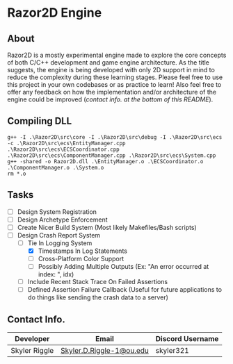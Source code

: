 # Razor2D Engine

## About

Razor2D is a mostly experimental engine made to explore the core concepts of both C/C++ development and game engine architecture. As the title suggests, the engine is being developed with only 2D support in mind to reduce the complexity during these learning stages. Please feel free to use this project in your own codebases or as practice to learn! Also feel free to offer any feedback on how the implementation and/or architecture of the engine could be improved (_contact info. at the bottom of this README_).

## Compiling DLL

```command
g++ -I .\Razor2D\src\core -I .\Razor2D\src\debug -I .\Razor2D\src\ecs -c .\Razor2D\src\ecs\EntityManager.cpp .\Razor2D\src\ecs\ECSCoordinator.cpp .\Razor2D\src\ecs\ComponentManager.cpp .\Razor2D\src\ecs\System.cpp
g++ -shared -o Razor2D.dll .\EntityManager.o .\ECSCoordinator.o .\ComponentManager.o .\System.o
rm *.o
```

## Tasks

- [ ] Design System Registration
- [ ] Design Archetype Enforcement
- [ ] Create Nicer Build System (Most likely Makefiles/Bash scripts)
- [ ] Design Crash Report System
    - [ ] Tie In Logging System
        - [X] Timestamps In Log Statements
        - [ ] Cross-Platform Color Support
        - [ ] Possibly Adding Multiple Outputs (Ex: "An error occurred at index: ", idx)
    - [ ] Include Recent Stack Trace On Failed Assertions
    - [ ] Defined Assertion Failure Callback (Useful for future applications to do things like sending the crash data to a server)

## Contact Info.

| Developer | Email | Discord Username |
| --------- | ----- | ---------------- |
| Skyler Riggle | Skyler.D.Riggle-1@ou.edu | skyler321 |